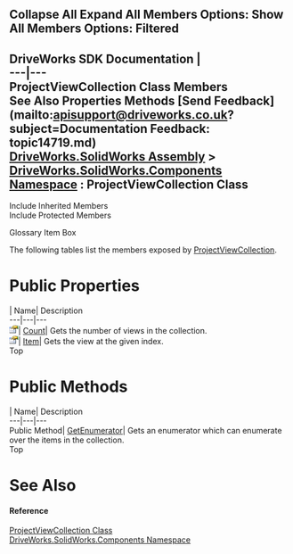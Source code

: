 Collapse All Expand All Members Options: Show All  Members Options: Filtered   
---  
DriveWorks SDK Documentation  |   
---|---  
ProjectViewCollection Class Members   
See Also Properties Methods [Send Feedback](mailto:apisupport@driveworks.co.uk?subject=Documentation Feedback: topic14719.md)  
[DriveWorks.SolidWorks Assembly](topic13342.md) > [DriveWorks.SolidWorks.Components Namespace](topic13925.md) : ProjectViewCollection Class  
---  
  
Include Inherited Members    
Include Protected Members  


Glossary Item Box

The following tables list the members exposed by [ProjectViewCollection](topic14719.md).

# Public Properties

| Name| Description  
---|---|---  
![Public Property](dotnetimages/publicProperty.gif)| [Count](topic14726.md)| Gets the number of views in the collection.   
![Public Property](dotnetimages/publicProperty.gif)| [Item](topic14727.md)| Gets the view at the given index.   
Top

# Public Methods

| Name| Description  
---|---|---  
Public Method| [GetEnumerator](topic14725.md)| Gets an enumerator which can enumerate over the items in the collection.   
Top

# See Also

#### Reference

[ProjectViewCollection Class](topic14719.md)   
[DriveWorks.SolidWorks.Components Namespace](topic13925.md)


